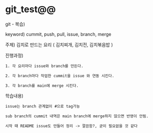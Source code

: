 # git_test@@
 
 git - 복습)

keyword)
 cummit, push, pull, issue, branch, merge


주제) 김치로 만드는 요리 ( 김치찌개, 김치전, 김치볶음밥 )


진행과정)

    1. 각 요리마다 issue와 branch를 만든다.

    2. 각 branch마다 작업한 cummit을 issue 와 연동 시킨다.

    3. 각 branch를 main에 merge 시킨다.


학습내용)

    issue는 branch 관계없이 #으로 tag가능

    sub branch의 cummit 내역은 main branch에 merge하지 않으면 반영이 안됨.

    시작 때 README issue도 만들어 정리 -> 깔끔함?, 굳이 필요없을 것 같다